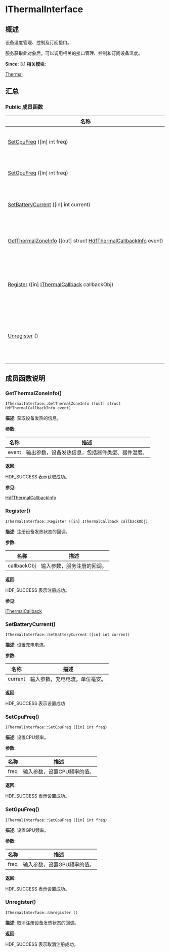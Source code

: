 # IThermalInterface


## 概述

设备温度管理、控制及订阅接口。

服务获取此对象后，可以调用相关的接口管理、控制和订阅设备温度。

**Since:**
3.1
**相关模块:**

[Thermal](thermal.md)


## 汇总


### Public 成员函数

  | 名称 | 描述 | 
| -------- | -------- |
| [SetCpuFreq](#setcpufreq)&nbsp;([in]&nbsp;int&nbsp;freq) | 设置CPU频率。&nbsp; | 
| [SetGpuFreq](#setgpufreq)&nbsp;([in]&nbsp;int&nbsp;freq) | 设置GPU频率。&nbsp; | 
| [SetBatteryCurrent](#setbatterycurrent)&nbsp;([in]&nbsp;int&nbsp;current) | 设置充电电流。&nbsp; | 
| [GetThermalZoneInfo](#getthermalzoneinfo)&nbsp;([out]&nbsp;struct&nbsp;[HdfThermalCallbackInfo](_hdf_thermal_callback_info.md)&nbsp;event) | 获取设备发热的信息。&nbsp; | 
| [Register](#register)&nbsp;([in]&nbsp;[IThermalCallback](interface_i_thermal_callback.md)&nbsp;callbackObj) | 注册设备发热状态的回调。&nbsp; | 
| [Unregister](#unregister)&nbsp;() | 取消注册设备发热状态的回调。&nbsp; | 


## 成员函数说明


### GetThermalZoneInfo()

  
```
IThermalInterface::GetThermalZoneInfo ([out] struct HdfThermalCallbackInfo event)
```
**描述:**
获取设备发热的信息。

**参数:**

  | 名称 | 描述 | 
| -------- | -------- |
| event | 输出参数，设备发热信息，包括器件类型、器件温度。 | 

**返回:**

HDF_SUCCESS 表示获取成功。

**参见:**

[HdfThermalCallbackInfo](_hdf_thermal_callback_info.md)


### Register()

  
```
IThermalInterface::Register ([in] IThermalCallback callbackObj)
```
**描述:**
注册设备发热状态的回调。

**参数:**

  | 名称 | 描述 | 
| -------- | -------- |
| callbackObj | 输入参数，服务注册的回调。 | 

**返回:**

HDF_SUCCESS 表示注册成功。

**参见:**

[IThermalCallback](interface_i_thermal_callback.md)


### SetBatteryCurrent()

  
```
IThermalInterface::SetBatteryCurrent ([in] int current)
```
**描述:**
设置充电电流。

**参数:**

  | 名称 | 描述 | 
| -------- | -------- |
| current | 输入参数，充电电流，单位毫安。 | 

**返回:**

HDF_SUCCESS 表示设置成功


### SetCpuFreq()

  
```
IThermalInterface::SetCpuFreq ([in] int freq)
```
**描述:**
设置CPU频率。

**参数:**

  | 名称 | 描述 | 
| -------- | -------- |
| freq | 输入参数，设置CPU频率的值。 | 

**返回:**

HDF_SUCCESS 表示设置成功。


### SetGpuFreq()

  
```
IThermalInterface::SetGpuFreq ([in] int freq)
```
**描述:**
设置GPU频率。

**参数:**

  | 名称 | 描述 | 
| -------- | -------- |
| freq | 输入参数，设置GPU频率的值。 | 

**返回:**

HDF_SUCCESS 表示设置成功。


### Unregister()

  
```
IThermalInterface::Unregister ()
```
**描述:**
取消注册设备发热状态的回调。

**返回:**

HDF_SUCCESS 表示取消注册成功。
